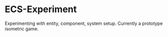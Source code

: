 ECS-Experiment
==============

Experimenting with entity, component, system setup. Currently a prototype isometric game.
